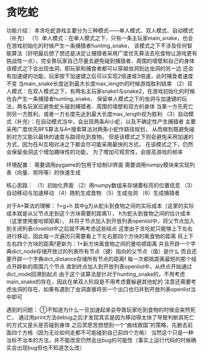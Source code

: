 # 贪吃蛇

功能介绍：
本贪吃蛇游戏主要分为三种模式——单人模式、双人模式、自动模式（补充）
（1）单人模式：在单人模式之下，只有一条主玩家main_snake，也会在游戏初始化的时候产生一条捕猎者hunting_snake，
该模式之下不涉及任何智能算法（好吧最后想了想还是决定让捕猎者采用广度优先算法去吃食物让游戏更有挑战性一点），完全靠玩家自己尽量去避免碰到捕猎者、周围的墙壁和自己的身体
该模式之下会出现虫洞，即玩家和捕食者都可以穿越虫洞到达虫洞的另一边
还会有加速键的功能，玩家按下加速键之后可以实现2倍速或3倍速，此时捕食者速度不变
当main_snake长度达到最大长度max_length的时候游戏胜利结束
（2）双人模式：在双人模式之下，有两名主玩家snake1与snake2，在游戏初始化的时候也会产生一条捕猎者hunting_snake，
保留单人模式之下的虫洞与加速键的玩法，两名玩家应避免蛇头碰到捕猎者、周围的墙壁和双方的身体
当某一方先死亡则另一方胜利，或者一方长度先达到最大长度max_length视为胜利
（3）自动模式（补充）：在自动模式当中，会出现两条AI小蛇，以及不确定性产生捕猎者
主要采用广度优先BFS算法与A*搜索算法对两条小蛇作路径规划，
从而做到既避免碰到对方又能以最快的速度与路径吃到食物，
但是该模式之下则会避免采用加速的方式，因为在AI互相对决之下都会尽可能采用最快的方式，
在该模式之下，仍然会保留虫洞这个增加趣味性的功能，
为了增加可观赏性，会提高游戏的帧率


环境配置：
需要调用pygame的包用于绘制UI界面
需要调用numpy模块来实现列表（向量、矩阵等）的快速生成


核心思路：
（1）初始化界面
（2）用numpy数组来存储要标亮的位置信息
（3）自动移动与加速移动
（4）随机生成食物
（5）生成虫洞
（6）生成捕猎者




对于A*算法的理解：
f=g+h
其中g为从蛇头到食物之间的实际成本（这里的实际成本就是从父节点走到这个方块需要的距离1），
h为蛇头到食物之间的估计成本（这里使用曼哈顿距离），
并将子节点加入到开放列表openlist中，将父节点加入到关闭列表closelist中之后就不再考虑这些结点
这里由于贪吃蛇只能够上下左右进行移动，因此每一次遍历只需要看上下左右那四个方块的离食物的距离
将上下左右四个方块的距离f更新为：1+新方块离食物之间的曼哈顿距离
并且开辟一个字典dict_node存储开放过的列表所有节点（键）指向的父节点（值）是什么
而且还要开辟一个字典dict_distance存储所有节点的距离f
每一次都挑距离最短的那个结点开辟新的周围几个节点
直到终点加入到开放列表openlist中，从终点开始通过dict_node回溯到起点
由于这个该算法是针对于hunting_snake的，不用考虑main_snake的存在，因此在单双人阶段是不用考虑要躲避其他蛇的
注意还需要考虑虫洞的存在，如果有遇到了虫洞直接将另一个出口也归并到开放列表openlist当中即可




遇到的问题：
①不知道为什么一旦加速起来会导致玩家吃到食物的时候会突然死亡，
通过用print方法debug之后才发现其实是因为移动得太快了导致判断其死亡的方式又是头是否碰到身体
之后冥思苦想想到一个“曲线救国”的策略，先删去前面四个方格（因为无论如何走都不可能碰到自己前四个方格）
当然这个只是一种治标不治本的方法，并不能改变仍然会出bug的可能性（事实上运行代码的时候确实会出现bug但也不知道怎么改）
